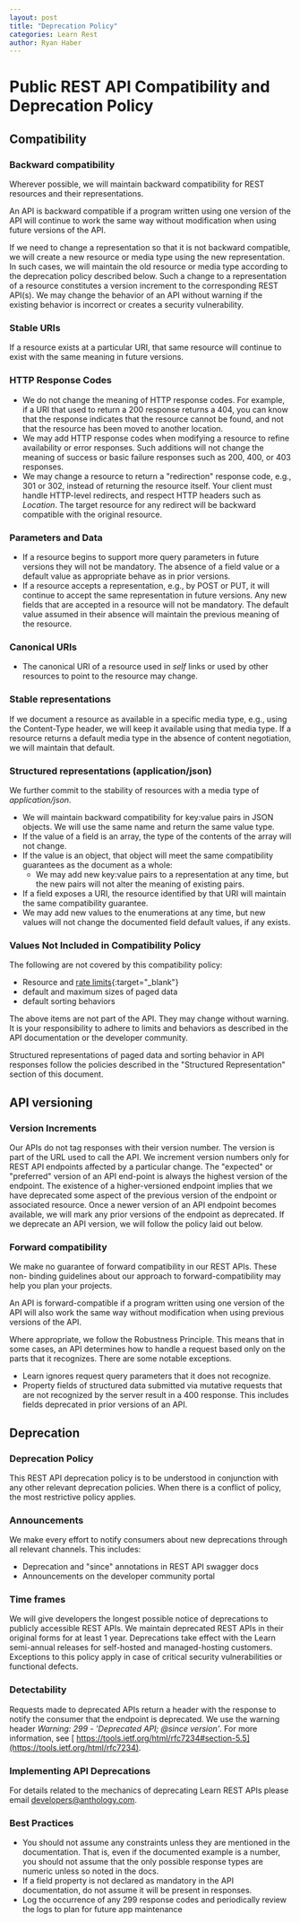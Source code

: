 ```yaml
---
layout: post
title: "Deprecation Policy"
categories: Learn Rest
author: Ryan Haber
---
```

# Public REST API Compatibility and Deprecation Policy

## Compatibility

### Backward compatibility

Wherever possible, we will maintain backward compatibility for REST resources
and their representations.

An API is backward compatible if a program written using one version of the
API will continue to work the same way without modification when using future
versions of the API.

If we need to change a representation so that it is not backward compatible,
we will create a new resource or media type using the new representation. In
such cases, we will maintain the old resource or media type according to the
deprecation policy described below. Such a change to a representation of a
resource constitutes a version increment to the corresponding REST API(s). We
may change the behavior of an API without warning if the existing behavior is
incorrect or creates a security vulnerability.

### Stable URIs

If a resource exists at a particular URI, that same resource will continue to
exist with the same meaning in future versions.

### HTTP Response Codes

* We do not change the meaning of HTTP response codes. For example, if a URI that used to return a 200 response returns a 404, you can know that the response indicates that the resource cannot be found, and not that the resource has been moved to another location.
* We may add HTTP response codes when modifying a resource to refine availability or error responses. Such additions will not change the meaning of success or basic failure responses such as 200, 400, or 403 responses.
* We may change a resource to return a "redirection" response code, e.g., 301 or 302, instead of returning the resource itself. Your client must handle HTTP-level redirects, and respect HTTP headers such as _Location_. The target resource for any redirect will be backward compatible with the original resource.  

### Parameters and Data

* If a resource begins to support more query parameters in future versions they will not be mandatory. The absence of a field value or a default value as appropriate behave as in prior versions.
* If a resource accepts a representation, e.g., by POST or PUT, it will continue to accept the same representation in future versions. Any new fields that are accepted in a resource will not be mandatory. The default value assumed in their absence will maintain the previous meaning of the resource.

### Canonical URIs

* The canonical URI of a resource used in _self_ links or used by other resources to point to the resource may change.

### Stable representations 

If we document a resource as available in a specific media type, e.g., using
the Content-Type header, we will keep it available using that media type. If a
resource returns a default media type in the absence of content negotiation,
we will maintain that default.

### Structured representations (application/json)

We further commit to the stability of resources with a media type of
_application/json_.

* We will maintain backward compatibility for key:value pairs in JSON objects. We will use the same name and return the same value type.
* If the value of a field is an array, the type of the contents of the array will not change.
* If the value is an object, that object will meet the same compatibility guarantees as the document as a whole:
  * We may add new key:value pairs to a representation at any time, but the new pairs will not alter the meaning of existing pairs.
* If a field exposes a URI, the resource identified by that URI will maintain the same compatibility guarantee.
* We may add new values to the enumerations at any time, but new values will not change the documented field default values, if any exists.

### Values Not Included in Compatibility Policy

The following are not covered by this compatibility policy:

* Resource and [rate limits](https://community.blackboard.com/docs/DOC-4258-developer-groups-site-quotas-and-rate-limits){:target="_blank"} 
* default and maximum sizes of paged data
* default sorting behaviors

The above items are not part of the API. They may change without warning. It
is your responsibility to adhere to limits and behaviors as described in the
API documentation or the developer community.

Structured representations of paged data and sorting behavior in API responses
follow the policies described in the "Structured Representation" section of
this document.

## API versioning

### Version Increments

Our APIs do not tag responses with their version number. The version is part
of the URL used to call the API. We increment version numbers only for REST
API endpoints affected by a particular change. The "expected" or "preferred"
version of an API end-point is always the highest version of the endpoint. The
existence of a higher-versioned endpoint implies that we have deprecated some
aspect of the previous version of the endpoint or associated resource. Once a
newer version of an API endpoint becomes available, we will mark any prior
versions of the endpoint as deprecated. If we deprecate an API version, we
will follow the policy laid out below.

### Forward compatibility

We make no guarantee of forward compatibility in our REST APIs. These non-
binding guidelines about our approach to forward-compatibility may help you
plan your projects.

An API is forward-compatible if a program written using one version of the API
will also work the same way without modification when using previous versions
of the API.

Where appropriate, we follow the Robustness Principle. This means that in some
cases, an API determines how to handle a request based only on the parts that
it recognizes. There are some notable exceptions.

* Learn ignores request query parameters that it does not recognize.
* Property fields of structured data submitted via mutative requests that are not recognized by the server result in a 400 response. This includes fields deprecated in prior versions of an API.

## Deprecation

### Deprecation Policy

This REST API deprecation policy is to be understood in conjunction with any
other relevant deprecation policies. When there is a conflict of policy, the
most restrictive policy applies.

### Announcements

We make every effort to notify consumers about new deprecations through all
relevant channels. This includes:

* Deprecation and "since" annotations in REST API swagger docs
* Announcements on the developer community portal

### Time frames

We will give developers the longest possible notice of deprecations to
publicly accessible REST APIs. We maintain deprecated REST APIs in their
original forms for at least 1 year. Deprecations take effect with the
Learn semi-annual releases for self-hosted and managed-hosting
customers. Exceptions to this policy apply in case of critical security
vulnerabilities or functional defects.

### Detectability

Requests made to deprecated APIs return a header with the response to notify
the consumer that the endpoint is deprecated. We use the warning header
_Warning: 299 - 'Deprecated API; @since version'_. For more information, see [
https://tools.ietf.org/html/rfc7234#section-5.5](https://tools.ietf.org/html/rfc7234).

### Implementing API Deprecations

For details related to the mechanics of deprecating Learn REST APIs please
email [developers@anthology.com](mailto:developers@anthology.com).

### Best Practices

* You should not assume any constraints unless they are mentioned in the documentation. That is, even if the documented example is a number, you should not assume that the only possible response types are numeric unless so noted in the docs.
* If a field property is not declared as mandatory in the API documentation, do not assume it will be present in responses.
* Log the occurrence of any 299 response codes and periodically review the logs to plan for future app maintenance

